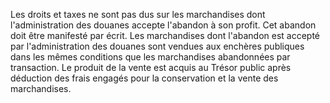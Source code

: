 Les droits et taxes ne sont pas dus sur les
marchandises dont l'administration des douanes accepte l'abandon à son
profit. Cet abandon doit être manifesté par écrit.
Les marchandises dont l'abandon est accepté par l'administration des
douanes sont vendues aux enchères publiques dans les mêmes conditions
que les marchandises abandonnées par transaction. Le produit de la vente
est acquis au Trésor public après déduction des frais engagés pour la
conservation et la vente des marchandises.